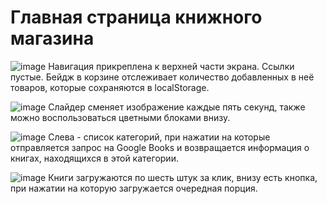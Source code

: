 # Главная страница книжного магазина


![image](https://github.com/q-ello/bookstore/assets/116018445/e86da155-4c87-42e5-84a1-6e1927f5c1e0)
Навигация прикреплена к верхней части экрана. Ссылки пустые. Бейдж в корзине отслеживает количество добавленных в неё товаров, которые сохраняются в localStorage. 



![image](https://github.com/q-ello/bookstore/assets/116018445/46544e0d-79f8-42f3-8de3-ccd18c2809b0)
Слайдер сменяет изображение каждые пять секунд, также можно воспользоваться цветными блоками внизу.



![image](https://github.com/q-ello/bookstore/assets/116018445/630d92f1-5427-463c-9e21-725c2e659015)
Слева - список категорий, при нажатии на которые отправляется запрос на Google Books и возвращается информация о книгах, находящихся в этой категории.



![image](https://github.com/q-ello/bookstore/assets/116018445/72c18a2c-1491-4f3e-8fd1-1c50957900e2)
Книги загружаются по шесть штук за клик, внизу есть кнопка, при нажатии на которую загружается очередная порция.
